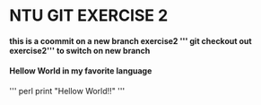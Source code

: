 # NTU GIT EXERCISE 2

#### this is a coommit on a new branch exercise2 ''' git checkout out exercise2''' to switch on new branch

#### Hellow World in my favorite language
''' 
perl
print "Hellow World!!" 
'''
